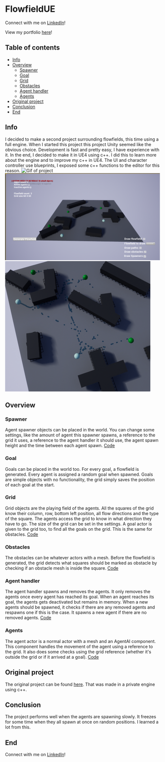 # FlowfieldUE
Connect with me on [LinkedIn](https://www.linkedin.com/in/wouterservaes-dae/)! 

View my portfolio [here](https://wouterservaes.myportfolio.com/)!

## Table of contents
- [Info](#info)
- [Overview](#overview)
    - [Spawner](#spawner)
    - [Goal](#goal)
    - [Grid](#grid)
    - [Obstacles](#obstacles)
    - [Agent handler](#agent-handler)
    - [Agents](#agents)
- [Original project](#original)
- [Conclusion](#conclusion)
- [End](#end)
## Info <a name="info"></a>
I decided to make a second project surrounding flowfields, this time using a full engine. When I started this project this project Unity seemed like the obvious choice. Development is fast and pretty easy, I have experience with it. In the end, I decided to make it in UE4 using c++. I did this to learn more about the engine and to improve my c++ in UE4. The UI and character controller use blueprints, I exposed some c++ functions to the editor for this reason.
![Gif of project](https://github.com/WouterServaes/FlowfieldUE/blob/main/Images/UEFlowfield_Img02.gif) 
![Images of project](https://github.com/WouterServaes/FlowfieldUE/blob/main/Images/UEFlowfield_Img03.png) 
![Images of project](https://github.com/WouterServaes/FlowfieldUE/blob/main/Images/UEFlowfield_Img01.png) 
## Overview <a name="overview"></a>
### Spawner <a name="spawner"></a>
Agent spawner objects can be placed in the world. You can change some settings, like the amount of agent this spawner spawns, a reference to the grid it uses, a reference to the agent handler it should use, the agent spawn height and the time between each agent spawn. [Code](https://github.com/WouterServaes/FlowfieldUE/blob/main/Flowfield/Source/Flowfield/Agents/AgentSpawner.h)
### Goal <a name="goal"></a>
Goals can be placed in the world too. For every goal, a flowfield is generated. Every agent is assigned a random goal when spawned. Goals are simple objects with no functionality, the grid simply saves the position of each goal at the start.
### Grid <a name="grid"></a>
Grid objects are the playing field of the agents. All the squares of the grid know their column, row, bottom left position, all flow directions and the type of the square. The agents access the grid to know in what direction they have to go. The size of the grid can be set in the settings. A goal actor is given to the grid too, to find all the goals on the grid. This is the same for obstacles. [Code](https://github.com/WouterServaes/FlowfieldUE/blob/main/Flowfield/Source/Flowfield/Grid/Grid.h)
### Obstacles <a name="obstacles"></a>
The obstacles can be whatever actors with a mesh. Before the flowfield is generated, the grid detects what squares should be marked as obstacle by checking if an obstacle mesh is inside the square. [Code](https://github.com/WouterServaes/FlowfieldUE/blob/4256d764f97c81083849767d5b576e93d2f660e3/Flowfield/Source/Flowfield/Grid/Grid.cpp#L279)

### Agent handler <a name="agent-handler"></a>
The agent handler spawns and removes the agents. It only removes the agents once every agent has reached its goal. When an agent reaches its goal, the agents gets deactivated but remains in memory. When a new agents should be spawned, it checks if there are any removed agents and respawns one if this is the case. It spawns a new agent if there are no removed agents. [Code](https://github.com/WouterServaes/FlowfieldUE/blob/4256d764f97c81083849767d5b576e93d2f660e3/Flowfield/Source/Flowfield/Agents/AgentHandler.cpp#L40)

### Agents <a name="agents"></a>
The agent actor is a normal actor with a mesh and an AgentAI component. This component handles the movement of the agent using a reference to the grid. It also does some checks using the grid reference (whether it's outside the grid or if it arrived at a goal). [Code](https://github.com/WouterServaes/FlowfieldUE/blob/main/Flowfield/Source/Flowfield/Agents/AgentAi.cpp)
## Original project <a name="original"></a>
The original project can be found [here](https://github.com/WouterServaes/FlowfieldResearchProject). That was made in a private engine using c++.
## Conclusion <a name="conclusion"></a>
The project performs well when the agents are spawning slowly. It freezes for some time when they all spawn at once on random positions. I learned a lot from this.

## End <a name="end"></a>
Connect with me on [LinkedIn](https://www.linkedin.com/in/wouterservaes-dae/)!  